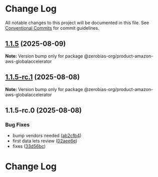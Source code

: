 # Change Log

All notable changes to this project will be documented in this file.
See [Conventional Commits](https://conventionalcommits.org) for commit guidelines.

## [1.1.5](https://github.com/zerobias-org/product/compare/@zerobias-org/product-amazon-aws-globalaccelerator@1.1.5-rc.1...@zerobias-org/product-amazon-aws-globalaccelerator@1.1.5) (2025-08-09)

**Note:** Version bump only for package @zerobias-org/product-amazon-aws-globalaccelerator





## [1.1.5-rc.1](https://github.com/zerobias-org/product/compare/@zerobias-org/product-amazon-aws-globalaccelerator@1.1.5-rc.0...@zerobias-org/product-amazon-aws-globalaccelerator@1.1.5-rc.1) (2025-08-08)

**Note:** Version bump only for package @zerobias-org/product-amazon-aws-globalaccelerator





## 1.1.5-rc.0 (2025-08-08)


### Bug Fixes

* bump vendors needed ([ab2cfb4](https://github.com/zerobias-org/product/commit/ab2cfb4a9cf2e3008e08b068f98011fec096c932))
* first data lets review ([02aee6e](https://github.com/zerobias-org/product/commit/02aee6e8c4f11675de7c63a00f4c8254a67a4dd7))
* fixes ([33d56bc](https://github.com/zerobias-org/product/commit/33d56bcaedf3fa5e3939a33c0fb57eda53539d05))





# Change Log
